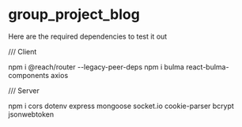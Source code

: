 # group_project_blog

Here are the required dependencies to test it out

/// Client
 
npm i @reach/router --legacy-peer-deps 
npm i bulma react-bulma-components axios 

/// Server

npm i cors dotenv express mongoose socket.io cookie-parser bcrypt jsonwebtoken

